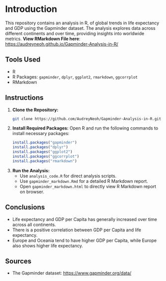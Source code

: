 # Introduction
This repository contains an analysis in R, of global trends in life expectancy and GDP using the Gapminder dataset. The analysis explores data across different continents and over time, providing insights into worldwide metrics.
**View RMarkdown File here**: https://audreyneoh.github.io/Gapminder-Analysis-in-R/

## Tools Used
- R
- R Packages: `gapminder`, `dplyr`, `ggplot2`, `rmarkdown`, `ggcorrplot`
- RMarkdown

## Instructions
1. **Clone the Repository:**
   ```bash
   git clone https://github.com/AudreyNeoh/Gapminder-Analysis-in-R.git
   ```
2. **Install Required Packages:**
   Open R and run the following commands to install necessary packages:
   ```r
   install.packages("gapminder")
   install.packages("dplyr")
   install.packages("ggplot2")
   install.packages("ggcorrplot")
   install.packages("rmarkdown")
   ```
3. **Run the Analysis:**
   - Use `analysis_code.R` for direct analysis scripts.
   - Use `gapminder_markdown.Rmd` for a detailed R Markdown report.
   - Open `gapminder_markdown.html` to directly view R Markdown report on browser. 

## Conclusions
- Life expectancy and GDP per Capita has generally increased over time across all continents.
- There is a positive correlation between GDP per Capita and life expectancy.
- Europe and Oceania tend to have higher GDP per Capita, while Europe also shows higher life expectancy.

## Sources
- The Gapminder dataset: https://www.gapminder.org/data/
